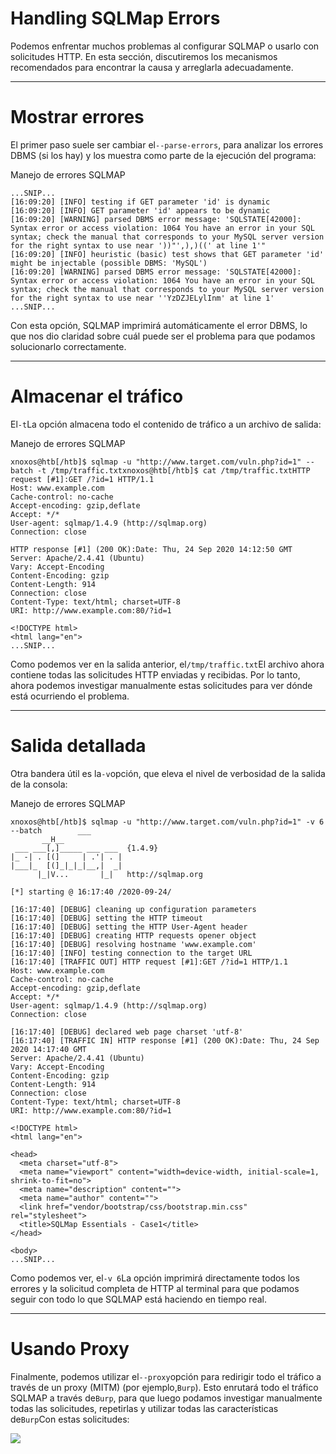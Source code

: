 # Handling SQLMap Errors

Podemos enfrentar muchos problemas al configurar SQLMAP o usarlo con solicitudes HTTP. En esta sección, discutiremos los mecanismos recomendados para encontrar la causa y arreglarla adecuadamente.

---

# **Mostrar errores**

El primer paso suele ser cambiar el`--parse-errors`, para analizar los errores DBMS (si los hay) y los muestra como parte de la ejecución del programa:

Manejo de errores SQLMAP

```
...SNIP...
[16:09:20] [INFO] testing if GET parameter 'id' is dynamic
[16:09:20] [INFO] GET parameter 'id' appears to be dynamic
[16:09:20] [WARNING] parsed DBMS error message: 'SQLSTATE[42000]: Syntax error or access violation: 1064 You have an error in your SQL syntax; check the manual that corresponds to your MySQL server version for the right syntax to use near '))"',),)((' at line 1'"
[16:09:20] [INFO] heuristic (basic) test shows that GET parameter 'id' might be injectable (possible DBMS: 'MySQL')
[16:09:20] [WARNING] parsed DBMS error message: 'SQLSTATE[42000]: Syntax error or access violation: 1064 You have an error in your SQL syntax; check the manual that corresponds to your MySQL server version for the right syntax to use near ''YzDZJELylInm' at line 1'
...SNIP...

```

Con esta opción, SQLMAP imprimirá automáticamente el error DBMS, lo que nos dio claridad sobre cuál puede ser el problema para que podamos solucionarlo correctamente.

---

# **Almacenar el tráfico**

El`-t`La opción almacena todo el contenido de tráfico a un archivo de salida:

Manejo de errores SQLMAP

```
xnoxos@htb[/htb]$ sqlmap -u "http://www.target.com/vuln.php?id=1" --batch -t /tmp/traffic.txtxnoxos@htb[/htb]$ cat /tmp/traffic.txtHTTP request [#1]:GET /?id=1 HTTP/1.1
Host: www.example.com
Cache-control: no-cache
Accept-encoding: gzip,deflate
Accept: */*
User-agent: sqlmap/1.4.9 (http://sqlmap.org)
Connection: close

HTTP response [#1] (200 OK):Date: Thu, 24 Sep 2020 14:12:50 GMT
Server: Apache/2.4.41 (Ubuntu)
Vary: Accept-Encoding
Content-Encoding: gzip
Content-Length: 914
Connection: close
Content-Type: text/html; charset=UTF-8
URI: http://www.example.com:80/?id=1

<!DOCTYPE html>
<html lang="en">
...SNIP...

```

Como podemos ver en la salida anterior, el`/tmp/traffic.txt`El archivo ahora contiene todas las solicitudes HTTP enviadas y recibidas. Por lo tanto, ahora podemos investigar manualmente estas solicitudes para ver dónde está ocurriendo el problema.

---

# **Salida detallada**

Otra bandera útil es la`-v`opción, que eleva el nivel de verbosidad de la salida de la consola:

Manejo de errores SQLMAP

```
xnoxos@htb[/htb]$ sqlmap -u "http://www.target.com/vuln.php?id=1" -v 6 --batch        ___
       __H__
 ___ ___[,]_____ ___ ___  {1.4.9}
|_ -| . [(]     | .'| . |
|___|_  [(]_|_|_|__,|  _|
      |_|V...       |_|   http://sqlmap.org

[*] starting @ 16:17:40 /2020-09-24/

[16:17:40] [DEBUG] cleaning up configuration parameters
[16:17:40] [DEBUG] setting the HTTP timeout
[16:17:40] [DEBUG] setting the HTTP User-Agent header
[16:17:40] [DEBUG] creating HTTP requests opener object
[16:17:40] [DEBUG] resolving hostname 'www.example.com'
[16:17:40] [INFO] testing connection to the target URL
[16:17:40] [TRAFFIC OUT] HTTP request [#1]:GET /?id=1 HTTP/1.1
Host: www.example.com
Cache-control: no-cache
Accept-encoding: gzip,deflate
Accept: */*
User-agent: sqlmap/1.4.9 (http://sqlmap.org)
Connection: close

[16:17:40] [DEBUG] declared web page charset 'utf-8'
[16:17:40] [TRAFFIC IN] HTTP response [#1] (200 OK):Date: Thu, 24 Sep 2020 14:17:40 GMT
Server: Apache/2.4.41 (Ubuntu)
Vary: Accept-Encoding
Content-Encoding: gzip
Content-Length: 914
Connection: close
Content-Type: text/html; charset=UTF-8
URI: http://www.example.com:80/?id=1

<!DOCTYPE html>
<html lang="en">

<head>
  <meta charset="utf-8">
  <meta name="viewport" content="width=device-width, initial-scale=1, shrink-to-fit=no">
  <meta name="description" content="">
  <meta name="author" content="">
  <link href="vendor/bootstrap/css/bootstrap.min.css" rel="stylesheet">
  <title>SQLMap Essentials - Case1</title>
</head>

<body>
...SNIP...

```

Como podemos ver, el`-v 6`La opción imprimirá directamente todos los errores y la solicitud completa de HTTP al terminal para que podamos seguir con todo lo que SQLMAP está haciendo en tiempo real.

---

# **Usando Proxy**

Finalmente, podemos utilizar el`--proxy`opción para redirigir todo el tráfico a través de un proxy (MITM) (por ejemplo,`Burp`). Esto enrutará todo el tráfico SQLMAP a través de`Burp`, para que luego podamos investigar manualmente todas las solicitudes, repetirlas y utilizar todas las características de`Burp`Con estas solicitudes:

![](https://academy.hackthebox.com/storage/modules/58/eIwJeV3.png)